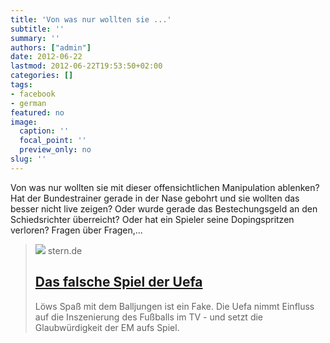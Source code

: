 ```yaml
---
title: 'Von was nur wollten sie ...'
subtitle: ''
summary: ''
authors: ["admin"]
date: 2012-06-22
lastmod: 2012-06-22T19:53:50+02:00
categories: []
tags:
- facebook
- german
featured: no
image:
  caption: ''
  focal_point: ''
  preview_only: no
slug: ''
---
```

Von was nur wollten sie mit dieser offensichtlichen Manipulation ablenken? Hat der Bundestrainer gerade in der Nase gebohrt und sie wollten das besser nicht live zeigen? Oder wurde gerade das Bestechungsgeld an den Schiedsrichter überreicht? Oder hat ein Spieler seine Dopingspritzen verloren? Fragen über Fragen,...
> [![](https://image.stern.de/6681672/t/31/v5/w1440/r1.7778/-/video-fallback-image.jpg)](http://www.stern.de/sport/fussball-em/em-2012/manipulation-der-em-fernsehbilder-das-falsche-spiel-der-uefa-1841164.html)
> stern.de
> ## [Das falsche Spiel der Uefa](http://www.stern.de/sport/fussball-em/em-2012/manipulation-der-em-fernsehbilder-das-falsche-spiel-der-uefa-1841164.html)
>
>Löws Spaß mit dem Balljungen ist ein Fake. Die Uefa nimmt Einfluss auf die Inszenierung des Fußballs im TV - und setzt die Glaubwürdigkeit der EM aufs Spiel.


